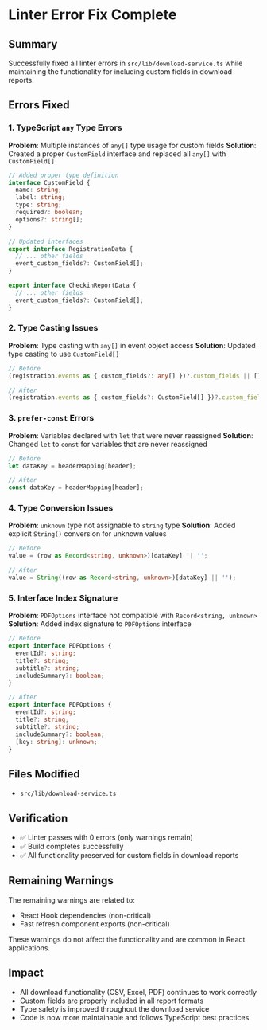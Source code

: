 # Linter Error Fix Complete

## Summary
Successfully fixed all linter errors in `src/lib/download-service.ts` while maintaining the functionality for including custom fields in download reports.

## Errors Fixed

### 1. TypeScript `any` Type Errors
**Problem**: Multiple instances of `any[]` type usage for custom fields
**Solution**: Created a proper `CustomField` interface and replaced all `any[]` with `CustomField[]`

```typescript
// Added proper type definition
interface CustomField {
  name: string;
  label: string;
  type: string;
  required?: boolean;
  options?: string[];
}

// Updated interfaces
export interface RegistrationData {
  // ... other fields
  event_custom_fields?: CustomField[];
}

export interface CheckinReportData {
  // ... other fields
  event_custom_fields?: CustomField[];
}
```

### 2. Type Casting Issues
**Problem**: Type casting with `any[]` in event object access
**Solution**: Updated type casting to use `CustomField[]`

```typescript
// Before
(registration.events as { custom_fields?: any[] })?.custom_fields || []

// After
(registration.events as { custom_fields?: CustomField[] })?.custom_fields || []
```

### 3. `prefer-const` Errors
**Problem**: Variables declared with `let` that were never reassigned
**Solution**: Changed `let` to `const` for variables that are never reassigned

```typescript
// Before
let dataKey = headerMapping[header];

// After
const dataKey = headerMapping[header];
```

### 4. Type Conversion Issues
**Problem**: `unknown` type not assignable to `string` type
**Solution**: Added explicit `String()` conversion for unknown values

```typescript
// Before
value = (row as Record<string, unknown>)[dataKey] || '';

// After
value = String((row as Record<string, unknown>)[dataKey] || '');
```

### 5. Interface Index Signature
**Problem**: `PDFOptions` interface not compatible with `Record<string, unknown>`
**Solution**: Added index signature to `PDFOptions` interface

```typescript
// Before
export interface PDFOptions {
  eventId?: string;
  title?: string;
  subtitle?: string;
  includeSummary?: boolean;
}

// After
export interface PDFOptions {
  eventId?: string;
  title?: string;
  subtitle?: string;
  includeSummary?: boolean;
  [key: string]: unknown;
}
```

## Files Modified
- `src/lib/download-service.ts`

## Verification
- ✅ Linter passes with 0 errors (only warnings remain)
- ✅ Build completes successfully
- ✅ All functionality preserved for custom fields in download reports

## Remaining Warnings
The remaining warnings are related to:
- React Hook dependencies (non-critical)
- Fast refresh component exports (non-critical)

These warnings do not affect the functionality and are common in React applications.

## Impact
- All download functionality (CSV, Excel, PDF) continues to work correctly
- Custom fields are properly included in all report formats
- Type safety is improved throughout the download service
- Code is now more maintainable and follows TypeScript best practices 